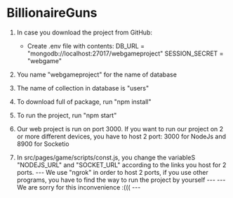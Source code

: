 # BillionaireGuns

1. In case you download the project from GitHub:
   - Create .env file with contents:
	DB_URL = "mongodb://localhost:27017/webgameproject"
	SESSION_SECRET = "webgame"

2. You name "webgameproject" for the name of database
3. The name of collection in database is "users" 
4. To download full of package, run "npm install"
5. To run the project, run "npm start"
6. Our web project is run on port 3000. If you want to run our project on 2 or more different devices, you have to
host 2 port: 3000 for NodeJs and 8900 for Socketio
7. In src/pages/game/scripts/const.js, you change the variableS "NODEJS_URL" and "SOCKET_URL" according to the links you host for 2 ports.
--- We use "ngrok" in order to host 2 ports, if you use other programs, you have to find the way to run the project by yourself ---
--- We are sorry for this inconvenience :((( ---   
